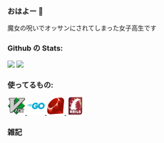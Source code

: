 ### おはよー 👋

魔女の呪いでオッサンにされてしまった女子高生です

### Github の Stats:
![](https://github-readme-stats.vercel.app/api?username=kyohsuke&show_icons=true&count_private=true&line_height=40)
![](https://github-readme-stats.vercel.app/api/top-langs/?username=kyohsuke&hide=html,css,C%23)

### 使ってるもの:
<a href="https://www.vim.org/" target="_blank">
  <img src="https://raw.githubusercontent.com/devicons/devicon/master/icons/vim/vim-original.svg" alt="vim" width="40" height="40" />
</a>
<a href="https://go.dev/" target="_blank">
  <img src="https://raw.githubusercontent.com/devicons/devicon/master/icons/go/go-original-wordmark.svg" alt="rails" width="40" height="40" />
</a>
<a href="https://www.ruby-lang.org/en/" target="_blank">
  <img src="https://raw.githubusercontent.com/devicons/devicon/master/icons/ruby/ruby-original.svg" alt="ruby" width="40" height="40" />
</a>
<a href="https://rubyonrails.org" target="_blank">
  <img src="https://raw.githubusercontent.com/devicons/devicon/master/icons/rails/rails-original-wordmark.svg" alt="rails" width="40" height="40" />
</a>

### 雑記
<!-- feed start -->
<!-- feed end -->
